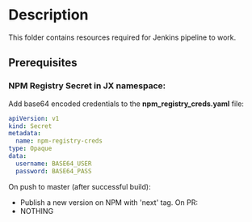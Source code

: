 # Description

This folder contains resources required for Jenkins pipeline to work.

## Prerequisites

### NPM Registry Secret in JX namespace:

Add base64 encoded credentials to the __npm_registry_creds.yaml__ file:

```yaml
apiVersion: v1
kind: Secret
metadata:
  name: npm-registry-creds
type: Opaque
data:
  username: BASE64_USER
  password: BASE64_PASS
```


On push to master (after successful build):
 - Publish a new version on NPM with 'next' tag.
On PR:
 - NOTHING